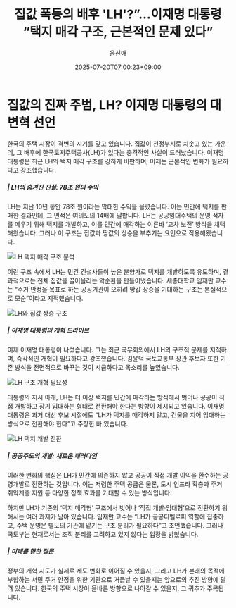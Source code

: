 ﻿---
title: "집값 폭등의 배후 'LH'?”…이재명 대통령 “택지 매각 구조, 근본적인 문제 있다”"
description: "## 집값 급등 배경에 LH 있었다 이재명 대통령 “이제는 판을 갈아야 할 때” ..."
date: 2025-07-20T07:00:23+09:00
author: "윤신애"
categories: ["economy"]
tags: ["뉴스", "이슈", "LH", "건설사", "공영개발", "이재명", "주택", "집값", "택지", "경제정의", "주택정책"]
hash: 034d20c7
source_url: "https://www.reportera.co.kr/news/lh-reform-focused-on-public-development/"
url: "/economy/jibgabs-pogdeungyi-baehu-lhijaemyeong/"
images: ["https://imagedelivery.net/BhPWbivJAhTvor9c-8lV2w/4de7d242-1d6c-4bec-55f9-30749ab1a500/public", "https://imagedelivery.net/BhPWbivJAhTvor9c-8lV2w/94c5ccfb-2e9f-4afb-8793-2db860d80800/public", "https://imagedelivery.net/BhPWbivJAhTvor9c-8lV2w/94ac5bc3-929b-43c6-8a93-8c9b25389a00/public", "https://imagedelivery.net/BhPWbivJAhTvor9c-8lV2w/b8740cde-cb44-4965-0004-57f82a6c8d00/public"]
thumbnail: "https://imagedelivery.net/BhPWbivJAhTvor9c-8lV2w/4de7d242-1d6c-4bec-55f9-30749ab1a500/public"
image: "https://imagedelivery.net/BhPWbivJAhTvor9c-8lV2w/4de7d242-1d6c-4bec-55f9-30749ab1a500/public"
featured_image: "https://imagedelivery.net/BhPWbivJAhTvor9c-8lV2w/4de7d242-1d6c-4bec-55f9-30749ab1a500/public"
image_width: 1200
image_height: 630
slug: "jibgabs-pogdeungyi-baehu-lhijaemyeong"
type: "post"
layout: "single"
news_keywords: "뉴스, 이슈, LH, 건설사, 공영개발"
robots: "index, follow"
draft: false
---

# 집값의 진짜 주범, LH? 이재명 대통령의 대변혁 선언

한국의 주택 시장이 격변의 시기를 맞고 있습니다. 집값이 천정부지로 치솟고 있는 가운데, 그 배후에 한국토지주택공사(LH)가 있다는 충격적인 사실이 드러났습니다. 이재명 대통령은 최근 LH의 택지 매각 구조를 강하게 비판하며, 이제는 근본적인 변화가 필요하다고 강조했습니다.

##### | LH의 숨겨진 진실: 78조 원의 수익

LH는 지난 10년 동안 78조 원이라는 막대한 수익을 올렸습니다. 이는 민간에 택지를 판매한 결과인데, 그 면적은 여의도의 14배에 달합니다. LH는 공공임대주택의 운영 적자를 메우기 위해 택지를 개발하고, 이를 민간에 매각하는 이른바 ‘교차 보전’ 방식을 채택해왔습니다. 그러나 이 구조는 집값과 땅값의 상승을 부추기는 요인으로 작용해왔습니다.


![LH 택지 매각 구조 분석](https://imagedelivery.net/BhPWbivJAhTvor9c-8lV2w/b8740cde-cb44-4965-0004-57f82a6c8d00/public)


이런 구조 속에서 LH는 민간 건설사들이 높은 분양가로 택지를 개발하도록 유도하며, 결과적으로는 전체 집값을 끌어올리는 악순환을 만들어냈습니다. 세종대학교 임재만 교수는 “주거 안정을 목표로 하는 공공기관이 오히려 땅값 상승을 기대하는 구조는 본질적으로 모순”이라고 지적했습니다.


![LH와 집값 상승 구조](https://imagedelivery.net/BhPWbivJAhTvor9c-8lV2w/4de7d242-1d6c-4bec-55f9-30749ab1a500/public)


##### | 이재명 대통령의 개혁 드라이브

이제 이재명 대통령이 나섰습니다. 그는 최근 국무회의에서 LH의 구조적 문제를 지적하며, 즉각적인 개혁이 필요하다고 강조했습니다. 김윤덕 국토교통부 장관 후보자 또한 기존 방식을 전면적으로 바꾸는 것이 시급하다고 목소리를 높였습니다.


![LH 구조 개혁 필요성](https://imagedelivery.net/BhPWbivJAhTvor9c-8lV2w/94ac5bc3-929b-43c6-8a93-8c9b25389a00/public)


대통령의 지시 아래, LH는 더 이상 택지를 민간에 매각하는 방식에서 벗어나 공공이 직접 개발하고 장기 임대하는 형태로 전환해야 한다는 방향이 제시되고 있습니다. 이재명 대통령은 과거 대선 후보 시절에도 “LH가 택지를 매각하지 말고, 건물을 지어 임대하는 방식으로 전환해야 한다”고 주장한 바 있습니다.


![LH 택지 개발 전환](https://imagedelivery.net/BhPWbivJAhTvor9c-8lV2w/94c5ccfb-2e9f-4afb-8793-2db860d80800/public)


##### | 공공주도의 개발: 새로운 패러다임

이러한 변화의 핵심은 LH가 민간에 의존하지 않고 공공이 직접 개발 이익을 환수하는 공영개발로 전환하는 것입니다. 이는 저렴한 주택 공급은 물론, 도시 인프라 확충과 주거 취약계층 지원 등 다양한 정책 효과를 기대할 수 있는 방식입니다.

하지만 LH가 기존의 ‘택지 매각형’ 구조에서 벗어나 ‘직접 개발·임대형’으로 전환하기 위해서는 여러 과제가 남아 있습니다. 임재만 교수는 “LH가 공공디벨로퍼 역할에 집중하고, 주택 운영은 별도의 기관에 맡기는 구조 분리가 필요하다”고 조언했습니다. 그러나 국토부는 현재로서는 조직 분리를 고려하고 있지 않다는 입장을 밝혔습니다.

##### | 미래를 향한 질문

정부의 개혁 시도가 실제로 제도 변화로 이어질 수 있을지, 그리고 LH가 본래의 목적에 부합하는 서민 주거 안정을 위한 기관으로 거듭날 수 있을지는 앞으로의 추진 방향에 달려 있습니다. 한국의 주택 시장이 올바른 방향으로 나아갈 수 있을지, 그 귀추가 주목됩니다.

